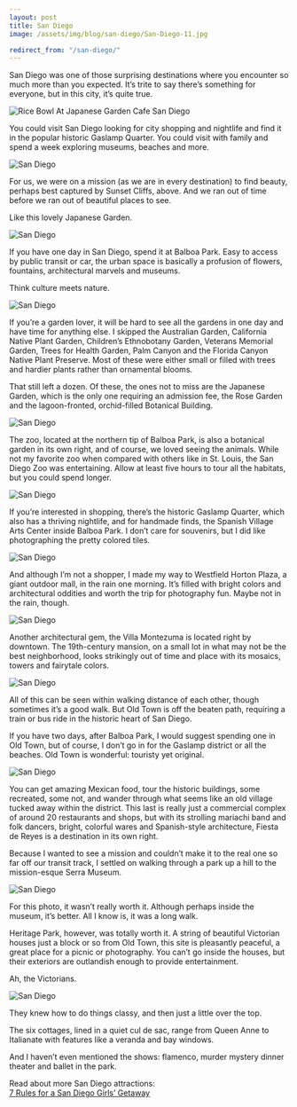 ```yaml
---
layout: post
title: San Diego
image: /assets/img/blog/san-diego/San-Diego-11.jpg

redirect_from: "/san-diego/"
---
```


San Diego was one of those surprising destinations where you encounter so much more than you expected. It’s trite to say there’s something for everyone, but in this city, it’s quite true.

![Rice Bowl At Japanese Garden Cafe San Diego](/assets/img/blog/san-diego/Rice-bowl-at-Japanese-Garden-cafe-San-Diego.jpg)

You could visit San Diego looking for city shopping and nightlife and find it in the popular historic Gaslamp Quarter. You could visit with family and spend a week exploring museums, beaches and more.

![San Diego](/assets/img/blog/san-diego/San-Diego.jpg)

For us, we were on a mission (as we are in every destination) to find beauty, perhaps best captured by Sunset Cliffs, above. And we ran out of time before we ran out of beautiful places to see.

Like this lovely Japanese Garden.

![San Diego](/assets/img/blog/san-diego/San-Diego-5.jpg)

If you have one day in San Diego, spend it at Balboa Park. Easy to access by public transit or car, the urban space is basically a profusion of flowers, fountains, architectural marvels and museums.

Think culture meets nature.

![San Diego](/assets/img/blog/san-diego/San-Diego-3.jpg)

If you’re a garden lover, it will be hard to see all the gardens in one day and have time for anything else. I skipped the Australian Garden, California Native Plant Garden, Children’s Ethnobotany Garden, Veterans Memorial Garden, Trees for Health Garden, Palm Canyon and the Florida Canyon Native Plant Preserve. Most of these were either small or filled with trees and hardier plants rather than ornamental blooms.

That still left a dozen. Of these, the ones not to miss are the Japanese Garden, which is the only one requiring an admission fee, the Rose Garden and the lagoon-fronted, orchid-filled Botanical Building.

![San Diego](/assets/img/blog/san-diego/San-Diego-6.jpg)

The zoo, located at the northern tip of Balboa Park, is also a botanical garden in its own right, and of course, we loved seeing the animals. While not my favorite zoo when compared with others like in St. Louis, the San Diego Zoo was entertaining. Allow at least five hours to tour all the habitats, but you could spend longer.

![San Diego](/assets/img/blog/san-diego/San-Diego-10.jpg)

If you’re interested in shopping, there’s the historic Gaslamp Quarter, which also has a thriving nightlife, and for handmade finds, the Spanish Village Arts Center inside Balboa Park. I don’t care for souvenirs, but I did like photographing the pretty colored tiles.

![San Diego](/assets/img/blog/san-diego/San-Diego-2.jpg)

And although I’m not a shopper, I made my way to Westfield Horton Plaza, a giant outdoor mall, in the rain one morning. It’s filled with bright colors and architectural oddities and worth the trip for photography fun. Maybe not in the rain, though.

![San Diego](/assets/img/blog/san-diego/San-Diego-9.jpg)

Another architectural gem, the Villa Montezuma is located right by downtown. The 19th-century mansion, on a small lot in what may not be the best neighborhood, looks strikingly out of time and place with its mosaics, towers and fairytale colors.

![San Diego](/assets/img/blog/san-diego/San-Diego-4.jpg)

All of this can be seen within walking distance of each other, though sometimes it’s a good walk. But Old Town is off the beaten path, requiring a train or bus ride in the historic heart of San Diego.

If you have two days, after Balboa Park, I would suggest spending one in Old Town, but of course, I don’t go in for the Gaslamp district or all the beaches. Old Town is wonderful: touristy yet original.

![San Diego](/assets/img/blog/san-diego/San-Diego-8.jpg)

You can get amazing Mexican food, tour the historic buildings, some recreated, some not, and wander through what seems like an old village tucked away within the district. This last is really just a commercial complex of around 20 restaurants and shops, but with its strolling mariachi band and folk dancers, bright, colorful wares and Spanish-style architecture, Fiesta de Reyes is a destination in its own right.

Because I wanted to see a mission and couldn’t make it to the real one so far off our transit track, I settled on walking through a park up a hill to the mission-esque Serra Museum.

![San Diego](/assets/img/blog/san-diego/San-Diego-Musuem.jpg)

For this photo, it wasn’t really worth it. Although perhaps inside the museum, it’s better. All I know is, it was a long walk.

Heritage Park, however, was totally worth it. A string of beautiful Victorian houses just a block or so from Old Town, this site is pleasantly peaceful, a great place for a picnic or photography. You can’t go inside the houses, but their exteriors are outlandish enough to provide entertainment.

Ah, the Victorians.

![San Diego](/assets/img/blog/san-diego/San-Diego-7.jpg)

They knew how to do things classy, and then just a little over the top.

The six cottages, lined in a quiet cul de sac, range from Queen Anne to Italianate with features like a veranda and bay windows.

And I haven’t even mentioned the shows: flamenco, murder mystery dinner theater and ballet in the park.

<p class="h4">Read about more San Diego attractions:<br>
<a href="http://www.abnsave.com/7-rules-for-a-san-diego-girls-getaway" rel="noopener noreferrer" target="_blank">7 Rules for a San Diego Girls’ Getaway</a>
</p>
